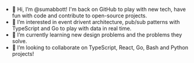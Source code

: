 - 👋 Hi, I’m @sumabbott! I'm back on GitHub to play with new tech, have fun with code and contribute to open-source projects. 
- 👀 I’m interested in event drivent architecture, pub/sub patterns with TypeScript and Go to play with data in real time.
- 🌱 I’m currently learning new design problems and the problems they solve.
- 💞️ I’m looking to collaborate on TypeScript, React, Go, Bash and Python projects!
<!-- - 📫 How to reach me ... -->

<!---
sumabbott/sumabbott is a ✨ special ✨ repository because its `README.md` (this file) appears on your GitHub profile.
You can click the Preview link to take a look at your changes.
--->

